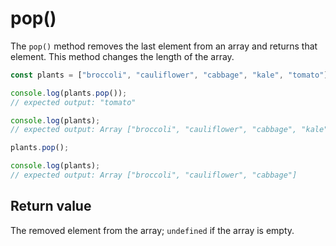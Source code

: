 # pop()

The `pop()` method removes the last element from an array and returns that element. This method changes the length of the array.

```js
const plants = ["broccoli", "cauliflower", "cabbage", "kale", "tomato"];

console.log(plants.pop());
// expected output: "tomato"

console.log(plants);
// expected output: Array ["broccoli", "cauliflower", "cabbage", "kale"]

plants.pop();

console.log(plants);
// expected output: Array ["broccoli", "cauliflower", "cabbage"]
```

## Return value

The removed element from the array; `undefined` if the array is empty.
